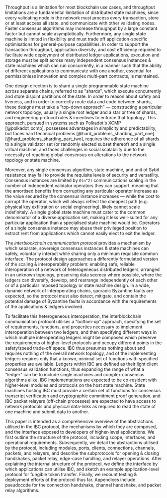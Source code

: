 Throughput is a limitation for most blockchain use cases, and throughput limitations are a fundamental limitation of distributed state machines, since every validating node in the network must process every transaction, store or at least access all state, and communicate with other validating nodes. Faster consensus algorithms may increase throughput by a large constant factor but cannot scale asymptotically. Furthermore, any single state machine is limited in flexibility and must trade off application-specific optimisations for general-purpose capabilities. In order to support the transaction throughput, application diversity, and cost efficiency required to facilitate wide deployment of distributed ledger applications, execution and storage must be split across many independent consensus instances & state machines which can run concurrently, in a manner such that the ability of different applications to communicate with one another, essential for permissionless innovation and complex multi-part contracts, is maintained. 

One design direction is to shard a single programmable state machine across separate chains, referred to as "shards", which execute concurrently and store disjoint partitions of the state. In order to reason about safety and liveness, and in order to correctly route data and code between shards, these designs must take a "top-down approach" — constructing a particular network topology, usually a single root ledger and a star or tree of shards, and engineering protocol rules & incentives to enforce that topology. This approach, pursued in systems such as Polkadot's XCMP [@polkadot_xcmp], possesses advantages in simplicity and predictability, but faces hard technical problems [@hard_problems_sharding_part_one] [@hard_problems_sharding_part_two], requires the adherence of all shards to a single validator set (or randomly elected subset thereof) and a single virtual machine, and faces challenges in social scalability due to the necessity of reaching global consensus on alterations to the network topology or state machine.

Moreover, any single consensus algorithm, state machine, and unit of Sybil resistance may fail to provide the requisite levels of security and versatility. Consensus instances are limited by `O(n^2)` communications scaling in the number of independent validator operators they can support, meaning that the amortised benefits from corrupting any particular operator increase as the value secured by the consensus instance increases — while the cost to corrupt the operator, which will always reflect the cheapest path (e.g. physical key exfiltration or social engineering), likely cannot scale indefinitely. A single global state machine must cater to the common denominator of a diverse application set, making it less well-suited for any particular application than a specialised state machine would be. Operators of a single consensus instance may abuse their privileged position to extract rent from applications which cannot easily elect to exit the ledger. 

The *interblockchain communication protocol* provides a mechanism by which separate, sovereign consensus instances & state machines can safely, voluntarily interact while sharing only a minimum requisite common interface. The protocol design approaches a differently formulated version of the scaling & interoperability problem: enabling safe, reliable interoperation of a network of heterogeneous distributed ledgers, arranged in an unknown topology, preserving data secrecy where possible, where the ledgers can diversify, develop, and rearrange independently of each other or of a particular imposed topology or state machine design. In a wide, dynamic network of interoperating chains, sporadic Byzantine faults are expected, so the protocol must also detect, mitigate, and contain the potential damage of Byzantine faults in accordance with the requirements of the applications & ledgers involved.

To facilitate this heterogeneous interoperation, the interblockchain communication protocol utilises a "bottom-up" approach, specifying the set of requirements, functions, and properties necessary to implement interoperation between two ledgers, and then specifying different ways in which multiple interoperating ledgers might be composed which preserve the requirements of higher-level protocols and occupy different points in the safety/speed trade-off space. IBC thus presumes nothing about and requires nothing of the overall network topology, and of the implementing ledgers requires only that a known, minimal set of functions with specified properties are available. Ledgers within IBC are defined as their light client consensus validation functions, thus expanding the range of what a "ledger" can be to include single machines and complex consensus algorithms alike. IBC implementations are expected to be co-resident with higher-level modules and protocols on the host state machine. State machines hosting IBC must provide a certain set of functions for consensus transcript verification and cryptographic commitment proof generation, and IBC packet relayers (off-chain processes) are expected to have access to network protocols and physical data-links as required to read the state of one machine and submit data to another.

This paper is intended as a comprehensive overview of the abstractions utilised in the IBC protocol, the mechanisms by which they are composed, and the interface exposed to developers of higher-level applications. We first outline the structure of the protocol, including scope, interfaces, and operational requirements. Subsequently, we detail the abstractions utilised by the protocol, including modules, ports, clients, connections, channels, packets, and relayers, and describe the subprotocols for opening & closing handshakes, packet relay, edge-case handling, and relayer operations. After explaining the internal structure of the protocol, we define the interface by which applications can utilise IBC, and sketch an example application-level protocol for fungible token transfer. Finally, we recount testing & deployment efforts of the protocol thus far. Appendices include pseudocode for the connection handshake, channel handshake, and packet relay algorithms.
